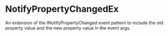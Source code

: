 # NotifyPropertyChangedEx
An extension of the INotifyPropertyChanged event pattern to include the old property value and the new property value in the event args.
